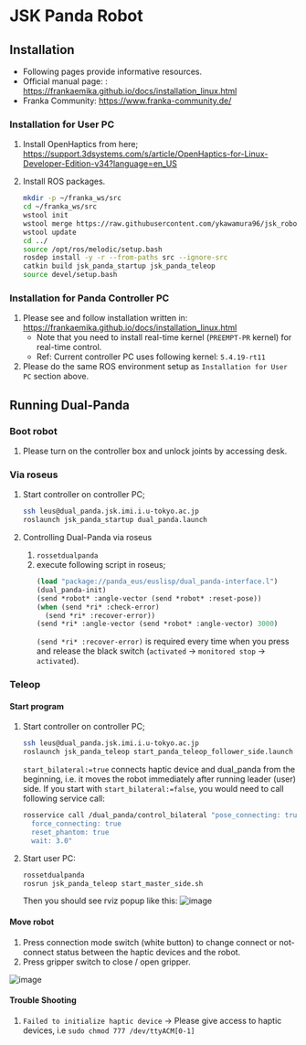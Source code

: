 # JSK Panda Robot
## Installation
- Following pages provide informative resources.
- Official manual page: : https://frankaemika.github.io/docs/installation_linux.html
- Franka Community: https://www.franka-community.de/


### Installation for User PC
1. Install OpenHaptics from here; https://support.3dsystems.com/s/article/OpenHaptics-for-Linux-Developer-Edition-v34?language=en_US

2. Install ROS packages.
   ```bash
   mkdir -p ~/franka_ws/src
   cd ~/franka_ws/src
   wstool init
   wstool merge https://raw.githubusercontent.com/ykawamura96/jsk_robot/add_panda_robot/jsk_panda_robot/jsk_panda.rosinstall
   wstool update
   cd ../
   source /opt/ros/melodic/setup.bash
   rosdep install -y -r --from-paths src --ignore-src
   catkin build jsk_panda_startup jsk_panda_teleop
   source devel/setup.bash
   ```
### Installation for Panda Controller PC
1. Please see and follow installation written in: https://frankaemika.github.io/docs/installation_linux.html
   * Note that you need to install real-time kernel (`PREEMPT-PR` kernel) for real-time control.
   * Ref: Current controller PC uses following kernel: `5.4.19-rt11`
2. Please do the same ROS environment setup as `Installation for User PC` section above.



## Running Dual-Panda
### Boot robot
1. Please turn on the controller box and unlock joints by accessing desk.
### Via roseus
1. Start controller on controller PC;
   ```bash
   ssh leus@dual_panda.jsk.imi.i.u-tokyo.ac.jp
   roslaunch jsk_panda_startup dual_panda.launch
   ```

2. Controlling Dual-Panda via roseus
   1. `rossetdualpanda`
   2. execute following script in roseus;
      ```lisp
      (load "package://panda_eus/euslisp/dual_panda-interface.l")
      (dual_panda-init)
      (send *robot* :angle-vector (send *robot* :reset-pose))
      (when (send *ri* :check-error)
        (send *ri* :recover-error))
      (send *ri* :angle-vector (send *robot* :angle-vector) 3000)
      ```
      `(send *ri* :recover-error)` is required every time when you press and release the black switch (`activated` -> `monitored stop` -> `activated`).
### Teleop
#### Start program
1. Start controller on controller PC;
   ```bash
   ssh leus@dual_panda.jsk.imi.i.u-tokyo.ac.jp
   roslaunch jsk_panda_teleop start_panda_teleop_follower_side.launch start_bilateral:=true
   ```
   `start_bilateral:=true` connects haptic device and dual_panda from the beginning, i.e. it moves the robot immediately after running leader (user) side.
   If you start with `start_bilateral:=false`, you would need to call following service call:
   ```bash
   rosservice call /dual_panda/control_bilateral "pose_connecting: true
     force_connecting: true
     reset_phantom: true
     wait: 3.0"
   ```

2. Start user PC:
   ```bash
   rossetdualpanda
   rosrun jsk_panda_teleop start_master_side.sh
   ```
   Then you should see rviz popup like this:
   ![image](https://user-images.githubusercontent.com/43567489/159150327-5e4d246b-2311-4eb4-814a-7f6fd11b6f29.png)

#### Move robot
1. Press connection mode switch (white button) to change connect or not-connect status between the haptic devices and the robot.
2. Press gripper switch to close / open gripper.

![image](https://user-images.githubusercontent.com/43567489/159150507-75122802-121e-4a22-abd1-b9540890950b.png)

#### Trouble Shooting
1. `Failed to initialize haptic device`  -> Please give access to haptic devices, i.e `sudo chmod 777 /dev/ttyACM[0-1]`

